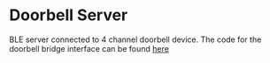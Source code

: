 # Doorbell Server
BLE server connected to 4 channel doorbell device. The code for the doorbell bridge interface can be found [here](https://github.com/cohesivejones/doorbell-bridge)
